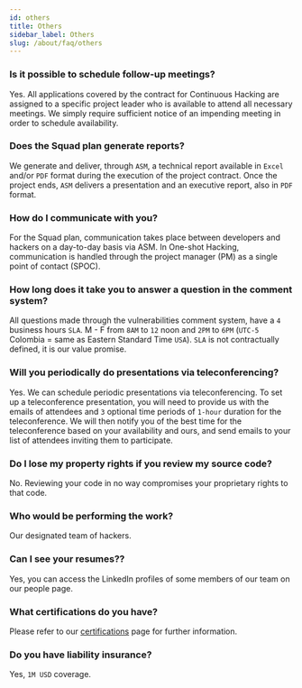```yaml
---
id: others
title: Others
sidebar_label: Others
slug: /about/faq/others
---
```


### Is it possible to schedule follow-up meetings?
Yes.
All applications covered by the contract
for Continuous Hacking
are assigned to a specific project leader
who is available to attend all necessary meetings.
We simply require sufficient notice
of an impending meeting
in order to schedule availability.

### Does the Squad plan generate reports?
We generate and deliver,
through `ASM`,
a technical report
available in `Excel` and/or `PDF` format
during the execution
of the project contract.
Once the project ends,
`ASM` delivers a presentation
and an executive report,
also in `PDF` format.

### How do I communicate with you?
For the Squad plan,
communication takes place
between developers and hackers
on a day-to-day basis
via ASM.
In One-shot Hacking,
communication is handled
through the project manager (PM)
as a single point of contact (SPOC).

### How long does it take you to answer a question in the comment system?
All questions made through
the vulnerabilities comment system,
have a `4` business hours `SLA`.
M - F from `8AM` to `12` noon
and `2PM` to `6PM`
(`UTC-5` Colombia =
same as Eastern Standard Time `USA`).
`SLA` is not contractually defined,
it is our value promise.

### Will you periodically do presentations via teleconferencing?
Yes.
We can schedule periodic presentations
via teleconferencing.
To set up a teleconference presentation,
you will need to provide us
with the emails of attendees
and `3` optional time periods
of `1-hour` duration
for the teleconference.
We will then notify you
of the best time for the teleconference
based on your availability and ours,
and send emails to your list of attendees
inviting them to participate.

### Do I lose my property rights if you review my source code?
No.
Reviewing your code
in no way compromises
your proprietary rights
to that code.

### Who would be performing the work?
Our designated team of hackers.

### Can I see your resumes??
Yes,
you can access
the LinkedIn profiles
of some members of our team
on our people page.

### What certifications do you have?
Please refer to our
[certifications](https://fluidattacks.com/about-us/certifications/)
page for further information.

### Do you have liability insurance?
Yes,
`1M USD` coverage.
